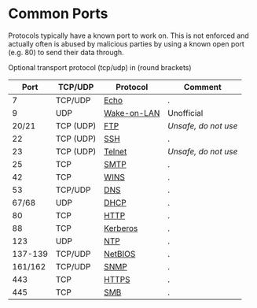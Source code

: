 # Common Ports
Protocols typically have a known port to work on. This is not enforced and actually often is abused by malicious parties by using a known open port (e.g. 80) to send their data through.

Optional transport protocol (tcp/udp) in (round brackets)

Port | TCP/UDP | Protocol | Comment
---|---|---|---
7 | TCP/UDP | [Echo](https://en.wikipedia.org/wiki/Echo_Protocol) | .
9 | UDP | [Wake-on-LAN](https://en.wikipedia.org/wiki/Wake-on-LAN) | Unofficial
20/21 | TCP (UDP) | [FTP](https://en.wikipedia.org/wiki/File_Transfer_Protocol) | _Unsafe, do not use_
22 | TCP (UDP) | [SSH](https://en.wikipedia.org/wiki/Secure_Shell) | .
23 | TCP (UDP) | [Telnet](https://en.wikipedia.org/wiki/Telnet) | _Unsafe, do not use_
25 | TCP | [SMTP](https://en.wikipedia.org/wiki/Simple_Mail_Transfer_Protocol) | .
42 | TCP | [WINS](https://en.wikipedia.org/wiki/Windows_Internet_Name_Service) | .
53 | TCP/UDP | [DNS](https://en.wikipedia.org/wiki/Domain_Name_System) | .
67/68 | UDP | [DHCP](https://en.wikipedia.org/wiki/Dynamic_Host_Configuration_Protocol) | .
80 | TCP | [HTTP](https://en.wikipedia.org/wiki/Hypertext_Transfer_Protocol) | .
88 | TCP | [Kerberos](https://en.wikipedia.org/wiki/Kerberos_(protocol)) | .
123 | UDP | [NTP](https://en.wikipedia.org/wiki/Network_Time_Protocol) | .
137-139 | TCP/UDP | [NetBIOS](https://en.wikipedia.org/wiki/NetBIOS) | .
161/162 | TCP/UDP | [SNMP](https://en.wikipedia.org/wiki/Simple_Network_Management_Protocol) | .
443 | TCP | [HTTPS](https://en.wikipedia.org/wiki/HTTPS) | .
445 | TCP | [SMB](https://en.wikipedia.org/wiki/Server_Message_Block) | .
